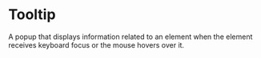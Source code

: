 # Tooltip

A popup that displays information related to an element when the element receives keyboard focus or the mouse hovers over it.